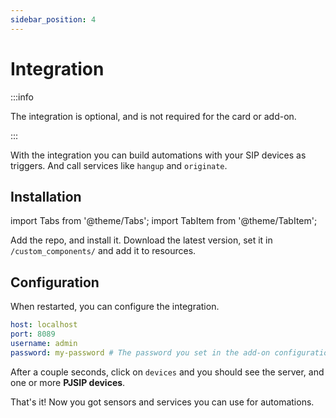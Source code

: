 ```yaml
---
sidebar_position: 4
---
```


# Integration

:::info

The integration is optional, and is not required for the card or add-on.

:::

With the integration you can build automations with your SIP devices as triggers. And call services like `hangup` and `originate`.

## Installation

import Tabs from '@theme/Tabs';
import TabItem from '@theme/TabItem';

<Tabs groupId="install-method">
  <TabItem value="hacs" label="HACS" default>
    Add the repo, and install it.
  </TabItem>
  <TabItem value="manual" label="Manual">
    Download the latest version, set it in <code>/custom_components/</code> and add it to resources.
  </TabItem>
</Tabs>

## Configuration

When restarted, you can configure the integration.

```yaml title="Integration options"
host: localhost
port: 8089
username: admin
password: my-password # The password you set in the add-on configuration
```

After a couple seconds, click on `devices` and you should see the server, and one or more **PJSIP devices**.

That's it! Now you got sensors and services you can use for automations.